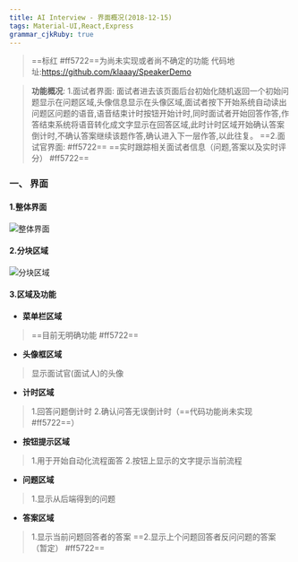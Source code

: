 ```yaml
---
title: AI Interview - 界面概况(2018-12-15)
tags: Material-UI,React,Express
grammar_cjkRuby: true
---
```


> ==标红 #ff5722==为尚未实现或者尚不确定的功能
> 代码地址:https://github.com/klaaay/SpeakerDemo

> **功能概况**:
> 1.面试者界面:
> 面试者进去该页面后台初始化随机返回一个初始问题显示在问题区域,头像信息显示在头像区域,面试者按下开始系统自动读出问题区问题的语音,语音结束计时按钮开始计时,同时面试者开始回答作答,作答结束系统将语音转化成文字显示在回答区域,此时计时区域开始确认答案倒计时,不确认答案继续该题作答,确认进入下一层作答,以此往复。
> ==2.面试官界面: #ff5722==
> ==实时跟踪相关面试者信息（问题,答案以及实时评分） #ff5722==


###  一、 界面
#### 1.整体界面
![整体界面](./images/1544807373357.png)

#### 2.分块区域
![分块区域](./images/1544807912159.png)

#### 3.区域及功能
 + **菜单栏区域**
 > ==目前无明确功能 #ff5722==

 + **头像框区域**
> 显示面试官(面试人)的头像

+ **计时区域**
> 1.回答问题倒计时
> 2.确认问答无误倒计时（==代码功能尚未实现 #ff5722==）

+ **按钮提示区域**
> 1.用于开始自动化流程面答
> 2.按钮上显示的文字提示当前流程

+ **问题区域**
> 1.显示从后端得到的问题

+ **答案区域**
> 1.显示当前问题回答者的答案
> ==2.显示上个问题回答者反问问题的答案（暂定） #ff5722==
